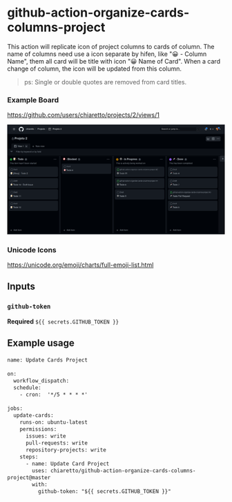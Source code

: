 # github-action-organize-cards-columns-project

This action will replicate icon of project columns to cards of column.
The name of columns need use a icon separate by hifen, like "😀 - Column Name", them all card will be title with icon "😀 Name of Card".
When a card change of column, the icon will be updated from this column.

> ps: Single or double quotes are removed from card titles.

### Example Board
https://github.com/users/chiaretto/projects/2/views/1

![Board Image](docs/board.png "Board")

### Unicode Icons
https://unicode.org/emoji/charts/full-emoji-list.html

## Inputs

### `github-token`

**Required** `${{ secrets.GITHUB_TOKEN }}`

## Example usage

```
name: Update Cards Project

on:
  workflow_dispatch:
  schedule:
    - cron:  '*/5 * * * *'

jobs:
  update-cards:
    runs-on: ubuntu-latest
    permissions:
      issues: write
      pull-requests: write
      repository-projects: write
    steps:
      - name: Update Card Project
        uses: chiaretto/github-action-organize-cards-columns-project@master
        with:
          github-token: "${{ secrets.GITHUB_TOKEN }}"
```